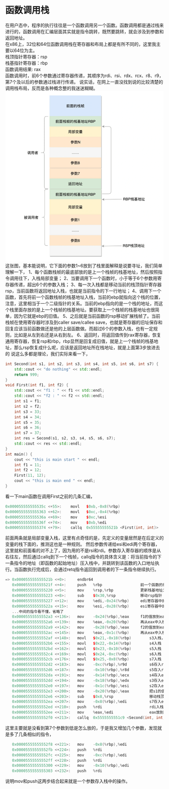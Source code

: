 # 函数调用栈
在用户态中，程序的执行往往是一个函数调用另一个函数。函数调用都是通过栈来进行的，函数调用在汇编层面其实就是指令跳转，既然要跳转，就会涉及到参数和返回地址。  
在x86上，32位和64位函数调用栈在寄存器和布局上都是有所不同的，这里我主要以64位为主。  
栈顶指针寄存器：rsp  
栈基指针寄存器：rbp  
函数调用结果: rax  
函数调用时，前6个参数通过寄存器传递，其顺序为rdi、rsi、rdx、rcx、r8、r9，第7个及以后的参数通过栈进行传递。
说实话，在网上一直没找到说的比较清楚的调用栈布局，反而是各种概念整的我迷迷糊糊。
![Alt text](函数栈帧.png)
这张图，基本能说明，它下面的参数1~6放到了栈里面解释是说要寻址，我们简单理解一下，
1、每个函数栈帧的最底部放的是上一个栈帧的栈基地址，然后按照指令调用往下，入栈局部变量；
2、当要调用下一个函数时，小于等于6个参数用寄存器传递，超出6个的参数入栈；
3、每一次入栈都是移动当前的栈顶指针寄存器rsp，当前函数将返回地址入栈，也就是当前指令的下一行地址；
4、调用下一个函数，首先将前一个函数栈帧的栈基地址入栈，当前的ebp就指向这个栈的位置，注意，这里相当于一个二级指针的关系。当前的ebp指向的是一个栈的地址，而这个栈里面存放的是上一个栈帧的栈基地址。要获取上一个栈帧的栈基地址也很简单，因为它就是ebp的旧值。
5、之后就是当前函数的rsp移动扩展栈帧了。当前栈帧在使用寄存器时涉及到caller save/callee save，也就是寄存器的旧址保存和回复应该当前函数做还是他的上层函数做。而超过6个的参数入栈，也有一定规则，比如是从左到右还是从右到左。
6、返回时，将返回值传到rax寄存器，恢复通用寄存器，恢复rsp和rbp，rbp显然是回复成旧值，就是上一个栈帧的栈基地址，那么rsp恢复成什么呢，应该是返回地址所在栈地址，就是上面第3步放进去的
说这么多都是理论，我们实际来看一下，
```C++
int Second(int s1, int s2, int s3, int s4, int s5, int s6, int s7) {
    std::cout << "do nothing" << std::endl;
    return 999;
}
void First(int f1, int f2) {
    std::cout << "f1 : " << f1 << std::endl;
    std::cout << "f2 : " << f2 << std::endl;
    int s1 = f1;
    int s2 = f2;
    int s3 = 33;
    int s4 = 34;
    int s5 = 35;
    int s6 = 36;
    int s7 = 37;
    int res = Second(s1, s2, s3, s4, s5, s6, s7);
    std::cout << res << std::endl;
}
int main() {
    cout << "this is main start " << endl;
    int f1 = 11;
    int f2 = 12;
    First(11, 12);
    cout << "this is main end " << endl;
}
```
看一下main函数在调用First之前的几条汇编，
```C++
0x000055555555535c <+55>:    movl   $0xb,-0x8(%rbp)
0x0000555555555363 <+62>:    movl   $0xc,-0x4(%rbp)
0x000055555555536a <+69>:    mov    $0xc,%esi
0x000055555555536f <+74>:    mov    $0xb,%edi
0x0000555555555374 <+79>:    callq  0x55555555521b <First(int, int)>
```
前面两条就是局部变量入栈，这里有点奇怪的是，先定义的变量居然是在后定义的变量的栈下面的，推测这也是一种规则。
然后参数传递给esi和edi两个寄存器，这里就和前面看的对不上了，因为用的不是rsi和rdi。参数存入寄存器的顺序是从右往左，然后通过callq到下一个栈帧，callq指令的具体含义是：将当前指令的下一条指令的地址（即函数的起始地址）压入栈中，并跳转到该函数的入口地址执行。当函数执行完成后，会通过retq指令返回到调用者的下一条指令继续执行。
```C++
=> 0x000055555555521b <+0>:     endbr64 
   0x000055555555521f <+4>:     push   %rbp                 前一个函数的栈基地址入栈
   0x0000555555555220 <+5>:     mov    %rsp,%rbp            更新栈基地址为当前栈帧栈顶
   0x0000555555555223 <+8>:     sub    $0x30,%rsp           移动rsp指针
   0x0000555555555227 <+12>:    mov    %edi,-0x24(%rbp)     edi寄存器中的值入栈
   0x000055555555522a <+15>:    mov    %esi,-0x28(%rbp)     esi寄存器中的值入栈
   ...中间的指令看不懂，省略了
   0x00005555555552a3 <+136>:   mov    -0x24(%rbp),%eax     f1的值放到eax中
   0x00005555555552a6 <+139>:   mov    %eax,-0x20(%rbp)     再从eax中入栈，在rbp-0x20的位置，这里应该是对应s1的定义
   0x00005555555552a9 <+142>:   mov    -0x28(%rbp),%eax     f2的值放到eax中
   0x00005555555552ac <+145>:   mov    %eax,-0x1c(%rbp)     再从eax中入栈，在rbp-0x1c的位置，这里应该是对应s2的定义
   0x00005555555552af <+148>:   movl   $0x21,-0x18(%rbp)        s3入栈，先定义的在下面
   0x00005555555552b6 <+155>:   movl   $0x22,-0x14(%rbp)        s4入栈
   0x00005555555552bd <+162>:   movl   $0x23,-0x10(%rbp)        s5入栈
   0x00005555555552c4 <+169>:   movl   $0x24,-0xc(%rbp)         s6入栈
   0x00005555555552cb <+176>:   movl   $0x25,-0x8(%rbp)         s7入栈
   0x00005555555552d2 <+183>:   mov    -0xc(%rbp),%r9d          s6存入r9
   0x00005555555552d6 <+187>:   mov    -0x10(%rbp),%r8d         s5存入r8
   0x00005555555552da <+191>:   mov    -0x14(%rbp),%ecx         s4存入ecx
   0x00005555555552dd <+194>:   mov    -0x18(%rbp),%edx         s3存入edx
   0x00005555555552e0 <+197>:   mov    -0x1c(%rbp),%esi         s2存入esi
   0x00005555555552e3 <+200>:   mov    -0x20(%rbp),%eax         把s1的值放到eax中
   0x00005555555552e6 <+203>:   sub    $0x8,%rsp                移动栈顶指针寄存器
   0x00005555555552ea <+207>:   mov    -0x8(%rbp),%edi          s7存入edi
   0x00005555555552ed <+210>:   push   %rdi                     rdi入栈，不知道为啥既有rdi又有edi
   0x00005555555552ee <+211>:   mov    %eax,%edi                eax放到edi中，应该是s1放到了edi中
   0x00005555555552f0 <+213>:   callq  0x5555555551c9 <Second(int, int, int, int, int, int, int)>
```
这里主要就是没看到第7个参数到低是怎么放的，于是我又增加几个参数，发现就是多了几条相似的指令，
```C++
   0x00005555555552f8 <+221>:   mov    -0x8(%rbp),%edi
   0x00005555555552fb <+224>:   push   %rdi
   0x00005555555552fc <+225>:   mov    -0xc(%rbp),%edi
   0x00005555555552ff <+228>:   push   %rdi
   0x0000555555555300 <+229>:   mov    -0x10(%rbp),%edi
   0x0000555555555303 <+232>:   push   %rdi
```
说明mov和push这两步结合起来就是一个参数存入栈中的操作。





